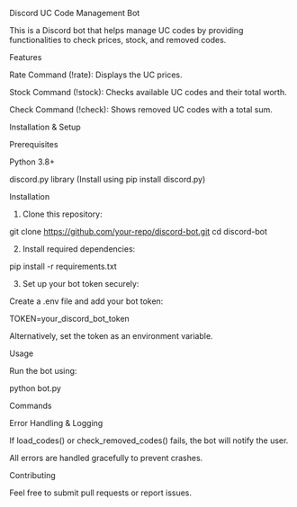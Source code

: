 Discord UC Code Management Bot

This is a Discord bot that helps manage UC codes by providing functionalities to check prices, stock, and removed codes.

Features

Rate Command (!rate): Displays the UC prices.

Stock Command (!stock): Checks available UC codes and their total worth.

Check Command (!check): Shows removed UC codes with a total sum.


Installation & Setup

Prerequisites

Python 3.8+

discord.py library (Install using pip install discord.py)


Installation

1. Clone this repository:

git clone https://github.com/your-repo/discord-bot.git
cd discord-bot


2. Install required dependencies:

pip install -r requirements.txt


3. Set up your bot token securely:

Create a .env file and add your bot token:

TOKEN=your_discord_bot_token

Alternatively, set the token as an environment variable.




Usage

Run the bot using:

python bot.py

Commands

Error Handling & Logging

If load_codes() or check_removed_codes() fails, the bot will notify the user.

All errors are handled gracefully to prevent crashes.


Contributing

Feel free to submit pull requests or report issues.

